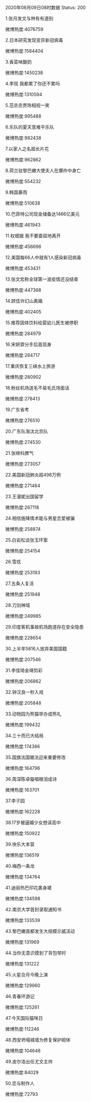 2020年08月09日08时数据
Status: 200

1.张月发文与林有有道别

微博热度:4076759

2.日本研究发现变异新冠病毒

微博热度:1584404

3.香菜味酸奶

微博热度:1450238

4.李现 我都累了你还不累吗

微博热度:1310594

5.范丞丞贾玲相视一笑

微博热度:995488

6.乐队的夏天意难平乐队

微博热度:982438

7.以家人之名超长片花

微博热度:962862

8.荷兰驻黎巴嫩大使夫人在爆炸中身亡

微博热度:554232

9.韩国暴雨

微博热度:510638

10.巴菲特公司现金储备达1466亿美元

微博热度:461943

11.权珉娥 我不要委屈地离开

微博热度:456696

12.美国每66人中就有1人感染新冠病毒

微博热度:453431

13.张文宏称全球第一波疫情还没结束

微博热度:447368

14.顾佳许幻山离婚

微博热度:402405

15.推荐固体饮料给婴幼儿医生被停职

微博热度:284979

16.宋妍霏分手后首现身

微博热度:284717

17.重庆恢复三峡水上旅游

微博热度:280902

18.粉丝机场送毛不易毛氏场面话

微博热度:278413

19.广东省考

微博热度:276510

20.广东队淘汰北京队

微博热度:274530

21.张继科脾气

微博热度:273057

22.美国新冠肺炎超498万例

微博热度:271464

23.王漫妮出国留学

微博热度:267118

24.相信施降情术能与男星恋爱被骗

微博热度:258874

25.白岩松谈张玉环案

微博热度:254154

26.雪炫

微博热度:253193

27.五条人复活

微博热度:251948

28.刀剑神域

微博热度:249985

29.印度客机事故机场跑道存在安全隐患

微博热度:228654

30.上半年5816人放弃美国国籍

微博热度:207546

31.李佳琦金靖剪彩

微博热度:206862

32.钟汉良一秒入戏

微博热度:205848

33.动物园为熊猫举办成熊礼

微博热度:199432

34.三十而已大结局

微博热度:174386

35.国旗法国徽法迎来重要修改

微博热度:164796

36.周深陈卓璇唱眼泪成诗

微博热度:163701

37.李子园

微博热度:162228

38.17岁被逼婚少女想读高中

微博热度:150922

39.快乐大本营

微博热度:136519

40.梅西一条龙

微博热度:134764

41.迪丽热巴印花裹身裙

微博热度:134598

42.南京大学首封录取通知书

微博热度:133539

43.黎巴嫩首都发生大规模示威活动

微博热度:131969

44.当你无意识摸到了背包带时

微博热度:131222

45.火星合月今晚上演

微博热度:129960

46.青春环游记

微博热度:125261

47.今天国际猫咪日

微博热度:112246

48.西安坍塌城墙为修复保护砌体

微博热度:104648

49.皮尔洛出任尤文主帅

微博热度:84029

50.恋与制作人

微博热度:72793

